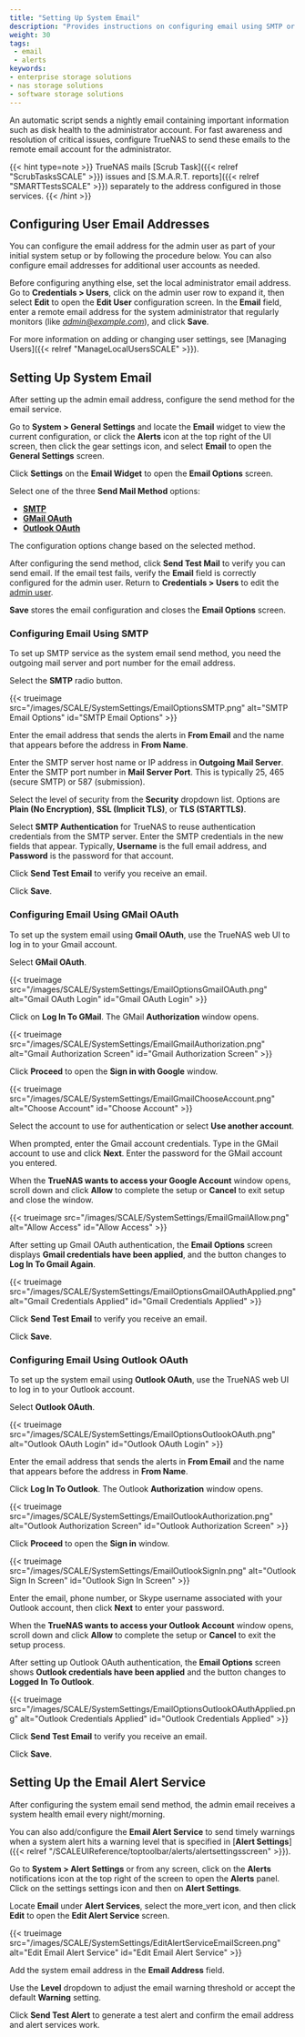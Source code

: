 ```yaml
---
title: "Setting Up System Email"
description: "Provides instructions on configuring email using SMTP or GMail OAuth and setting up the email alert service in TrueNAS."
weight: 30
tags:
 - email
 - alerts
keywords:
- enterprise storage solutions
- nas storage solutions
- software storage solutions
---
```


An automatic script sends a nightly email containing important information such as disk health to the administrator account.
For fast awareness and resolution of critical issues, configure TrueNAS to send these emails to the remote email account for the administrator.

{{< hint type=note >}}
TrueNAS mails [Scrub Task]({{< relref "ScrubTasksSCALE" >}}) issues and [S.M.A.R.T. reports]({{< relref "SMARTTestsSCALE" >}}) separately to the address configured in those services.
{{< /hint >}}

## Configuring User Email Addresses

You can configure the email address for the admin user as part of your initial system setup or by following the procedure below.
You can also configure email addresses for additional user accounts as needed.

Before configuring anything else, set the local administrator email address.
Go to **Credentials > Users**, click on the admin user row to expand it, then select **Edit** to open the **Edit User** configuration screen.
In the **Email** field, enter a remote email address for the system administrator that regularly monitors (like *admin@example.com*), and click **Save**.

For more information on adding or changing user settings, see [Managing Users]({{< relref "ManageLocalUsersSCALE" >}}).

## Setting Up System Email

After setting up the admin email address, configure the send method for the email service.

Go to **System > General Settings** and locate the **Email** widget to view the current configuration, or click the **Alerts** <span class="iconify" data-icon="mdi:bell"></span> icon at the top right of the UI screen, then click the gear <span class="iconify" data-icon="mdi:cog"></span> settings icon, and select **Email** to open the **General Settings** screen.

Click **Settings** on the **Email Widget** to open the **Email Options** screen.

Select one of the three **Send Mail Method** options:

* [**SMTP**](#configuring-email-using-smtp)
* [**GMail OAuth**](#configuring-email-using-gmail-oauth)
* [**Outlook OAuth**](#configuring-email-using-outlook-oauth)

The configuration options change based on the selected method.

After configuring the send method, click **Send Test Mail** to verify you can send email.
If the email test fails, verify the **Email** field is correctly configured for the admin user.
Return to **Credentials > Users** to edit the [admin user](#configuring-the-admin-user-email-address).

**Save** stores the email configuration and closes the **Email Options** screen.

### Configuring Email Using SMTP

To set up SMTP service as the system email send method, you need the outgoing mail server and port number for the email address.

Select the **SMTP** radio button.

{{< trueimage src="/images/SCALE/SystemSettings/EmailOptionsSMTP.png" alt="SMTP Email Options" id="SMTP Email Options" >}}

Enter the email address that sends the alerts in **From Email** and the name that appears before the address in **From Name**.

Enter the SMTP server host name or IP address in **Outgoing Mail Server**.
Enter the SMTP port number in **Mail Server Port**. This is typically 25, 465 (secure SMTP) or 587 (submission).

Select the level of security from the **Security** dropdown list.
Options are **Plain (No Encryption)**, **SSL (Implicit TLS)**, or **TLS (STARTTLS)**.

Select **SMTP Authentication** for TrueNAS to reuse authentication credentials from the SMTP server.
Enter the SMTP credentials in the new fields that appear.
Typically, **Username** is the full email address, and **Password** is the password for that account.

Click **Send Test Email** to verify you receive an email.

Click **Save**.

### Configuring Email Using GMail OAuth

To set up the system email using **Gmail OAuth**, use the TrueNAS web UI to log in to your Gmail account.

Select **GMail OAuth**.

{{< trueimage src="/images/SCALE/SystemSettings/EmailOptionsGmailOAuth.png" alt="Gmail OAuth Login" id="Gmail OAuth Login" >}}

Click on **Log In To GMail**. The GMail **Authorization** window opens.

{{< trueimage src="/images/SCALE/SystemSettings/EmailGmailAuthorization.png" alt="Gmail Authorization Screen" id="Gmail Authorization Screen" >}}

Click **Proceed** to open the **Sign in with Google** window.

{{< trueimage src="/images/SCALE/SystemSettings/EmailGmailChooseAccount.png" alt="Choose Account" id="Choose Account" >}}

Select the account to use for authentication or select **Use another account**.

When prompted, enter the Gmail account credentials.
Type in the GMail account to use and click **Next**.
Enter the password for the GMail account you entered.

When the **TrueNAS wants to access your Google Account** window opens, scroll down and click **Allow** to complete the setup or **Cancel** to exit setup and close the window.

{{< trueimage src="/images/SCALE/SystemSettings/EmailGmailAllow.png" alt="Allow Access" id="Allow Access" >}}

After setting up Gmail OAuth authentication, the **Email Options** screen displays **Gmail credentials have been applied**, and the button changes to **Log In To Gmail Again**.

{{< trueimage src="/images/SCALE/SystemSettings/EmailOptionsGmailOAuthApplied.png" alt="Gmail Credentials Applied" id="Gmail Credentials Applied" >}}

Click **Send Test Email** to verify you receive an email.

Click **Save**.

### Configuring Email Using Outlook OAuth

To set up the system email using **Outlook OAuth**, use the TrueNAS web UI to log in to your Outlook account.

Select **Outlook OAuth**.

{{< trueimage src="/images/SCALE/SystemSettings/EmailOptionsOutlookOAuth.png" alt="Outlook OAuth Login" id="Outlook OAuth Login" >}}

Enter the email address that sends the alerts in **From Email** and the name that appears before the address in **From Name**.

Click **Log In To Outlook**. The Outlook **Authorization** window opens.

{{< trueimage src="/images/SCALE/SystemSettings/EmailOutlookAuthorization.png" alt="Outlook Authorization Screen" id="Outlook Authorization Screen" >}}

Click **Proceed** to open the **Sign in** window.

{{< trueimage src="/images/SCALE/SystemSettings/EmailOutlookSignIn.png" alt="Outlook Sign In Screen" id="Outlook Sign In Screen" >}}

Enter the email, phone number, or Skype username associated with your Outlook account, then click **Next** to enter your password.

When the **TrueNAS wants to access your Outlook Account** window opens, scroll down and click **Allow** to complete the setup or **Cancel** to exit the setup process.

After setting up Outlook OAuth authentication, the **Email Options** screen shows **Outlook credentials have been applied** and the button changes to **Logged In To Outlook**.

{{< trueimage src="/images/SCALE/SystemSettings/EmailOptionsOutlookOAuthApplied.png" alt="Outlook Credentials Applied" id="Outlook Credentials Applied" >}}

Click **Send Test Email** to verify you receive an email.

Click **Save**.

## Setting Up the Email Alert Service

After configuring the system email send method, the admin email receives a system health email every night/morning.

You can also add/configure the **Email Alert Service** to send timely warnings when a system alert hits a warning level that is specified in [**Alert Settings**]({{< relref "/SCALEUIReference/toptoolbar/alerts/alertsettingsscreen" >}}).

 Go to **System > Alert Settings** or from any screen, click on the **Alerts** <span class="material-icons">notifications</span> icon at the top right of the screen to open the **Alerts** panel.
Click on the <span class="material-icons">settings</span> settings icon and then on **Alert Settings**.

Locate **Email** under **Alert Services**, select the <span class="material-icons">more_vert</span> icon, and then click **Edit** to open the **Edit Alert Service** screen.

{{< trueimage src="/images/SCALE/SystemSettings/EditAlertServiceEmailScreen.png" alt="Edit Email Alert Service" id="Edit Email Alert Service" >}}

Add the system email address in the **Email Address** field.

Use the **Level** dropdown to adjust the email warning threshold or accept the default **Warning** setting.

Click **Send Test Alert** to generate a test alert and confirm the email address and alert services work.